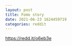 ```yaml
--- 
layout: post 
title: Fomo story 
date: 2021-06-23 1624459719 
categories: reddit 
--- 
```

https://redd.it/o6eb3e